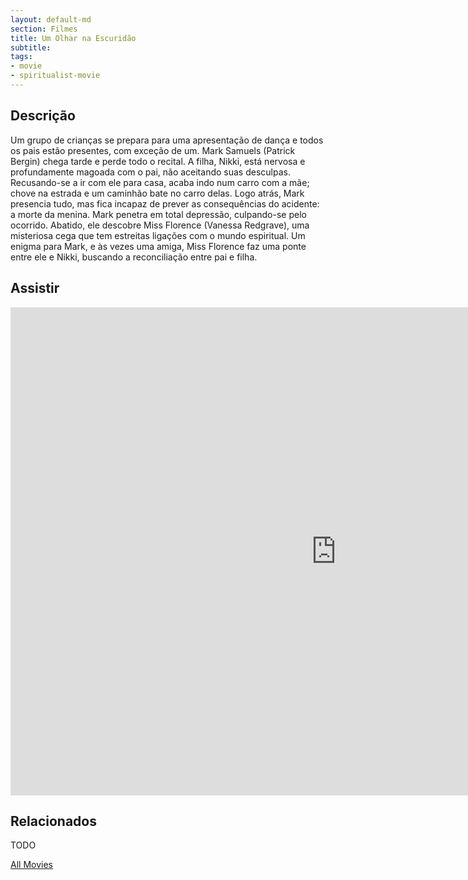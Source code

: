 ```yaml
---
layout: default-md
section: Filmes
title: Um Olhar na Escuridão
subtitle: 
tags: 
- movie
- spiritualist-movie
---
```


## Descrição
Um grupo de crianças se prepara para uma apresentação de dança e todos os pais estão presentes, com exceção de um. Mark Samuels (Patrick Bergin) chega tarde e perde todo o recital. A filha, Nikki, está nervosa e profundamente magoada com o pai, não aceitando suas desculpas. Recusando-se a ir com ele para casa, acaba indo num carro com a mãe; chove na estrada e um caminhão bate no carro delas. Logo atrás, Mark presencia tudo, mas fica incapaz de prever as consequências do acidente: a morte da menina. Mark penetra em total depressão, culpando-se pelo ocorrido. Abatido, ele descobre Miss Florence (Vanessa Redgrave), uma misteriosa cega que tem estreitas ligações com o mundo espiritual. Um enigma para Mark, e às vezes uma amiga, Miss Florence faz uma ponte entre ele e Nikki, buscando a reconciliação entre pai e filha.


## Assistir
<iframe width="1041" height="781" src="https://www.youtube.com/embed/UDApNez3Mmw" frameborder="0" allow="accelerometer; autoplay; encrypted-media; gyroscope; picture-in-picture" allowfullscreen></iframe>

## Relacionados
TODO


<a href="/movies" class="button">All Movies</a>